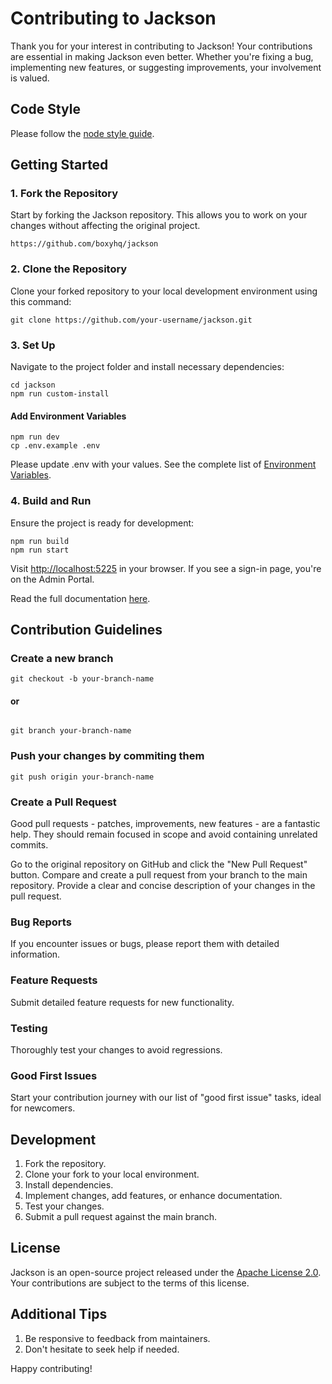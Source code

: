 
# Contributing to Jackson

Thank you for your interest in contributing to Jackson! Your contributions are essential in making Jackson even better. Whether you're fixing a bug, implementing new features, or suggesting improvements, your involvement is valued.

## Code Style

Please follow the [node style guide](https://github.com/felixge/node-style-guide).

## Getting Started

### 1. Fork the Repository

Start by forking the Jackson repository. This allows you to work on your changes without affecting the original project.

```shell
https://github.com/boxyhq/jackson
```

### 2. Clone the Repository

Clone your forked repository to your local development environment using this command:

```shell
git clone https://github.com/your-username/jackson.git
```

### 3. Set Up

Navigate to the project folder and install necessary dependencies:

```shell
cd jackson
npm run custom-install
```

#### Add Environment Variables

```shell
npm run dev
cp .env.example .env
```

Please update .env with your values. See the complete list of [Environment Variables](https://boxyhq.com/docs/jackson/deploy/env-variables).

### 4. Build and Run

Ensure the project is ready for development:

```shell
npm run build
npm run start
```

Visit [http://localhost:5225](http://localhost:5225) in your browser. If you see a sign-in page, you're on the Admin Portal.

Read the full documentation [here](https://boxyhq.com/docs/jackson/deploy/).

## Contribution Guidelines


### Create a new branch 

```shell
git checkout -b your-branch-name
```
#### or

```shell

git branch your-branch-name
```

### Push your changes by commiting them

```shell
git push origin your-branch-name
```

### Create a Pull Request

Good pull requests - patches, improvements, new features - are a fantastic help. They should remain focused in scope and avoid containing unrelated commits.

Go to the original repository on GitHub and click the "New Pull Request" button. Compare and create a pull request from your branch to the main repository. Provide a clear and concise description of your changes in the pull request.

### Bug Reports

If you encounter issues or bugs, please report them with detailed information.

### Feature Requests

Submit detailed feature requests for new functionality.

### Testing

Thoroughly test your changes to avoid regressions.

### Good First Issues

Start your contribution journey with our list of "good first issue" tasks, ideal for newcomers.

## Development

1. Fork the repository.
2. Clone your fork to your local environment.
3. Install dependencies.
4. Implement changes, add features, or enhance documentation.
5. Test your changes.
6. Submit a pull request against the main branch.

## License

Jackson is an open-source project released under the [Apache License 2.0](https://www.apache.org/licenses/LICENSE-2.0.txt). Your contributions are subject to the terms of this license.


## Additional Tips

1. Be responsive to feedback from maintainers.
2. Don't hesitate to seek help if needed.


Happy contributing!
